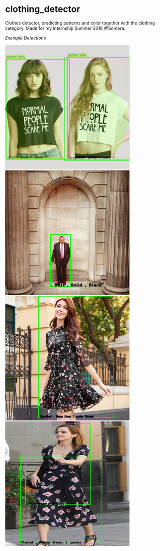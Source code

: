 # clothing_detector
Clothes detector, predicting patterns and color together with the clothing category. Made for my internship Summer 2018 @Somera. 

*Exemple Detections*

<img src="test_images/img_output4.jpg" width="400" height="400">

<img src="/test_images/image7.jpg" width="400" height="400">

<img src="/test_images/image_dress.jpg" width="400" height="400">

<img src="/test_images/image_dress2.jpg" width="400" height="400">
